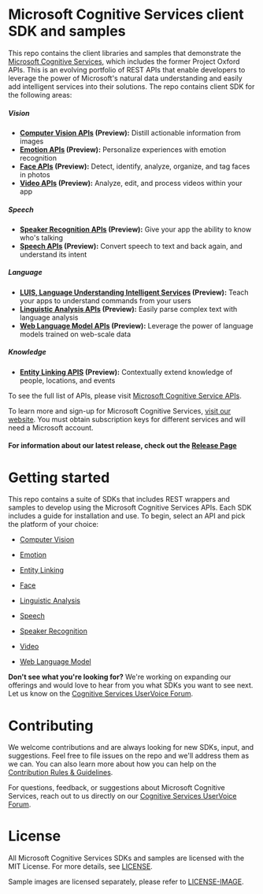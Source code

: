 Microsoft Cognitive Services client SDK and samples
====================================

This repo contains the client libraries and samples that demonstrate the [Microsoft Cognitive Services](<https://www.microsoft.com/cognitive-services>), which includes the former Project Oxford APIs.
This is an evolving portfolio of REST APIs that enable developers to leverage the power of Microsoft's natural data
understanding and easily add intelligent services into their solutions. The repo contains client SDK for the following areas:  

##### Vision
-  **[Computer Vision APIs](<https://www.microsoft.com/cognitive-services/en-us/computer-vision-api>) (Preview):** Distill actionable information from images
-  **[Emotion APIs](<https://www.microsoft.com/cognitive-services/en-us/emotion-api>) (Preview):** Personalize experiences with emotion recognition
-  **[Face APIs](<https://www.microsoft.com/cognitive-services/en-us/face-api>) (Preview):** Detect, identify, analyze, organize, and tag faces in photos
-  **[Video APIs](<https://www.microsoft.com/cognitive-services/en-us/video-api>) (Preview):** Analyze, edit, and process videos within your app

##### Speech
-  **[Speaker Recognition APIs](<https://www.microsoft.com/cognitive-services/en-us/speaker-recognition-api>) (Preview):** Give your app the ability to know who's talking
-  **[Speech APIs](<https://www.microsoft.com/cognitive-services/en-us/speech-api>) (Preview):** Convert speech to text and back again, and understand its intent


##### Language
-  **[LUIS, Language Understanding Intelligent Services](<https://www.microsoft.com/cognitive-services/en-us/language-understanding-intelligent-service-luis>) (Preview):** Teach your apps to understand commands from your users
-  **[Linguistic Analysis APIs](<https://www.microsoft.com/cognitive-services/en-us/linguistic-analysis-api>) (Preview):** Easily parse complex text with language analysis
-  **[Web Language Model APIs](<https://www.microsoft.com/cognitive-services/en-us/web-language-model-api>) (Preview):** Leverage the power of language models trained on web-scale data

##### Knowledge
-  **[Entity Linking APIS](<https://www.microsoft.com/cognitive-services/en-us/entity-linking-intelligence-service>) (Preview):** Contextually extend knowledge of people, locations, and events

To see the full list of APIs, please visit [Microsoft Cognitive Service APIs](<https://www.microsoft.com/cognitive-services/en-us/apis>).

To learn more and sign-up for Microsoft Cognitive Services, [visit our
website](<https://www.microsoft.com/cognitive-services>). You must obtain subscription
keys for different services and will need a Microsoft account.

#### For information about our latest release, check out the [Release Page](<https://github.com/Microsoft/ProjectOxford-ClientSDK/releases>)

Getting started
===============
This repo contains a suite of SDKs that includes REST wrappers and samples to
develop using the Microsoft Cognitive Services APIs. Each SDK includes a guide for
installation and use. To begin, select an API and pick the platform of
your choice:

-   [Computer Vision](</Vision/>)

-   [Emotion](</Emotion/>)

-   [Entity Linking](</EntityLinking/>)

-   [Face](</Face/>)

-   [Linguistic Analysis](</LinguisticAnalysis/>)

-   [Speech](</Speech/>)

-   [Speaker Recognition](</SpeakerRecognition/>)

-   [Video](</Video/>)

-   [Web Language Model](</WebLM/>)

**Don't see what you're looking for?** We're working on expanding our offerings and would love to hear from you what SDKs you want to see next. Let us know on the [Cognitive Services UserVoice Forum](<https://cognitive.uservoice.com>).


Contributing
============
We welcome contributions and are always looking for new SDKs, input, and
suggestions. Feel free to file issues on the repo and we'll address them as we can. You can also learn more about how you can help on the [Contribution
Rules & Guidelines](</CONTRIBUTING.md>).

For questions, feedback, or suggestions about Microsoft Cognitive Services, reach out to us directly on our [Cognitive Services UserVoice Forum](<https://cognitive.uservoice.com>).



License
=======

All Microsoft Cognitive Services SDKs and samples are licensed with the MIT License. For more details, see
[LICENSE](</LICENSE.md>).

Sample images are licensed separately, please refer to [LICENSE-IMAGE](</LICENSE-IMAGE.md>).
